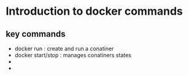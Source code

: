 # Introduction to docker commands
 
## key commands 

* docker run : create and run a conatiner 
* docker start/stop : manages conatiners states 
* 
* 